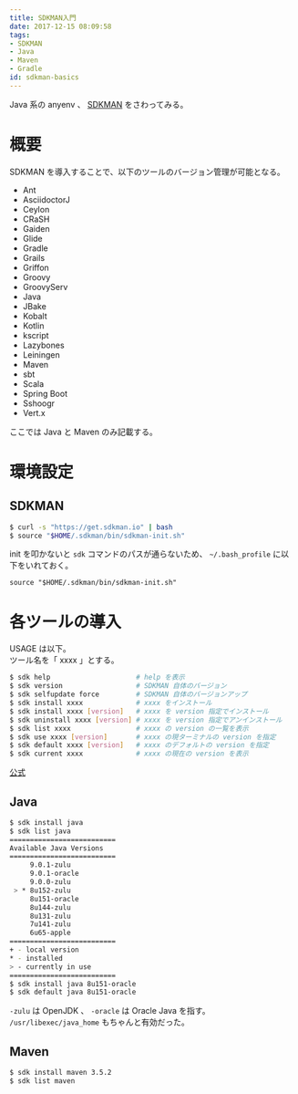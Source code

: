 ```yaml
---
title: SDKMAN入門
date: 2017-12-15 08:09:58
tags:
- SDKMAN
- Java
- Maven
- Gradle
id: sdkman-basics
---
```


<!--移行済み-->
Java 系の anyenv 、 [SDKMAN](http://sdkman.io/index.html) をさわってみる。

<!-- more -->

# 概要

SDKMAN を導入することで、以下のツールのバージョン管理が可能となる。

- Ant
- AsciidoctorJ
- Ceylon
- CRaSH
- Gaiden
- Glide
- Gradle
- Grails
- Griffon
- Groovy
- GroovyServ
- Java
- JBake
- Kobalt
- Kotlin
- kscript
- Lazybones
- Leiningen
- Maven
- sbt
- Scala
- Spring Boot
- Sshoogr
- Vert.x

ここでは Java と Maven のみ記載する。

# 環境設定

## SDKMAN

```sh
$ curl -s "https://get.sdkman.io" | bash
$ source "$HOME/.sdkman/bin/sdkman-init.sh"
```

init を叩かないと `sdk` コマンドのパスが通らないため、 `~/.bash_profile` に以下をいれておく。

```
source "$HOME/.sdkman/bin/sdkman-init.sh"
```

# 各ツールの導入

USAGE は以下。  
ツール名を「 xxxx 」とする。

```sh
$ sdk help                     # help を表示
$ sdk version                  # SDKMAN 自体のバージョン
$ sdk selfupdate force         # SDKMAN 自体のバージョンアップ
$ sdk install xxxx             # xxxx をインストール
$ sdk install xxxx [version]   # xxxx を version 指定でインストール
$ sdk uninstall xxxx [version] # xxxx を version 指定でアンインストール
$ sdk list xxxx                # xxxx の version の一覧を表示
$ sdk use xxxx [version]       # xxxx の現ターミナルの version を指定
$ sdk default xxxx [version]   # xxxx のデフォルトの version を指定
$ sdk current xxxx             # xxxx の現在の version を表示
```

[公式](http://sdkman.io/usage.html)

## Java

```sh
$ sdk install java
$ sdk list java
==========================
Available Java Versions
==========================
     9.0.1-zulu
     9.0.1-oracle
     9.0.0-zulu
 > * 8u152-zulu
     8u151-oracle
     8u144-zulu
     8u131-zulu
     7u141-zulu
     6u65-apple
==========================
+ - local version
* - installed
> - currently in use
==========================
$ sdk install java 8u151-oracle
$ sdk default java 8u151-oracle
```

`-zulu` は OpenJDK 、 `-oracle` は Oracle Java を指す。  
`/usr/libexec/java_home` もちゃんと有効だった。

## Maven

```sh
$ sdk install maven 3.5.2
$ sdk list maven
```
